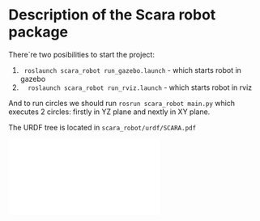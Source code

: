 # Description of the Scara robot package

There`re two posibilities to start the project:
1. ``` roslaunch scara_robot run_gazebo.launch``` - which starts robot in gazebo
2. ```  roslaunch scara_robot run_rviz.launch``` - which starts robot in rviz

And to run circles we should run ```rosrun scara_robot main.py``` 
which executes 2 circles: firstly in YZ plane and nextly in XY plane.


The URDF tree is located in ```scara_robot/urdf/SCARA.pdf```

<object data="urdf/SCARA.pdf" type="application/pdf" width="700px" height="700px">
    <embed src="urdf/SCARA.pdf">
    </embed>
</object>
